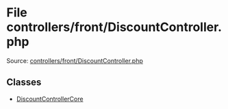 File controllers/front/DiscountController.php
=========

Source: [controllers/front/DiscountController.php](https://github.com/PrestaShop/PrestaShop/blob/1.6.0.14/controllers/front/DiscountController.php)


Classes
-------

* [DiscountControllerCore](class.DiscountControllerCore.md)


